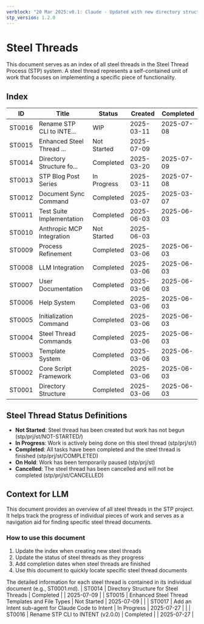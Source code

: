 ```yaml
---
verblock: "20 Mar 2025:v0.1: Claude - Updated with new directory structure"
stp_version: 1.2.0
---
```

# Steel Threads

This document serves as an index of all steel threads in the Steel Thread Process (STP) system. A steel thread represents a self-contained unit of work that focuses on implementing a specific piece of functionality.

## Index

<!-- BEGIN: STEEL_THREAD_INDEX -->
ID         | Title                     | Status       | Created    | Completed 
-----------|---------------------------|--------------|------------|-----------
ST0016     | Rename STP CLI to INTE... | WIP          | 2025-03-11 | 2025-07-08
ST0015     | Enhanced Steel Thread ... | Not Started  | 2025-07-09 |           
ST0014     | Directory Structure fo... | Completed    | 2025-03-20 | 2025-07-09
ST0013     | STP Blog Post Series      | In Progress  | 2025-03-11 | 2025-07-08
ST0012     | Document Sync Command     | Completed    | 2025-03-07 | 2025-03-07
ST0011     | Test Suite Implementation | Completed    | 2025-06-03 | 2025-06-03
ST0010     | Anthropic MCP Integration | Not Started  | 2025-06-03 |           
ST0009     | Process Refinement        | Completed    | 2025-03-06 | 2025-06-03
ST0008     | LLM Integration           | Completed    | 2025-03-06 | 2025-06-03
ST0007     | User Documentation        | Completed    | 2025-03-06 | 2025-06-03
ST0006     | Help System               | Completed    | 2025-03-06 | 2025-06-03
ST0005     | Initialization Command    | Completed    | 2025-03-06 | 2025-06-03
ST0004     | Steel Thread Commands     | Completed    | 2025-03-06 | 2025-06-03
ST0003     | Template System           | Completed    | 2025-03-06 | 2025-06-03
ST0002     | Core Script Framework     | Completed    | 2025-03-06 | 2025-06-03
ST0001     | Directory Structure       | Completed    | 2025-03-06 | 2025-06-03
<!-- END: STEEL_THREAD_INDEX -->

## Steel Thread Status Definitions

<!-- BEGIN: STATUS_DEFINITIONS -->
- **Not Started**: Steel thread has been created but work has not begun (stp/prj/st/NOT-STARTED/)
- **In Progress**: Work is actively being done on this steel thread (stp/prj/st/)
- **Completed**: All tasks have been completed and the steel thread is finished (stp/prj/st/COMPLETED)
- **On Hold**: Work has been temporarily paused (stp/prj/st)
- **Cancelled**: The steel thread has been cancelled and will not be completed (stp/prj/st/CANCELLED)
<!-- END: STATUS_DEFINITIONS -->

## Context for LLM

This document provides an overview of all steel threads in the STP project. It helps track the progress of individual pieces of work and serves as a navigation aid for finding specific steel thread documents.

### How to use this document

<!-- BEGIN: USAGE_INSTRUCTIONS -->
1. Update the index when creating new steel threads
2. Update the status of steel threads as they progress
3. Add completion dates when steel threads are finished
4. Use this document to quickly locate specific steel thread documents
<!-- END: USAGE_INSTRUCTIONS -->

The detailed information for each steel thread is contained in its individual document (e.g., ST0001.md).
| ST0014 | Directory Structure for Steel Threads | Completed |  | 2025-07-09 |
| ST0015 | Enhanced Steel Thread Templates and File Types | Not Started | 2025-07-09 |  |
| ST0017 | Add an Intent sub-agent for Claude Code to Intent | In Progress | 2025-07-27 |  |
| ST0016 | Rename STP CLI to INTENT (v2.0.0) | Completed |  | 2025-07-27 |
